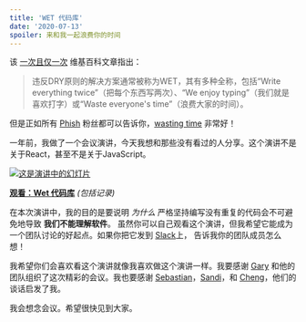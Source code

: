 ```yaml
---
title: 'WET 代码库'
date: '2020-07-13'
spoiler: 来和我一起浪费你的时间
---
```


该 [一次且仅一次](https://zh.wikipedia.org/wiki/%E4%B8%80%E6%AC%A1%E4%B8%94%E4%BB%85%E4%B8%80%E6%AC%A1) 维基百科文章指出：

>违反DRY原则的解决方案通常被称为WET，其有多种全称，包括“Write everything twice”（把每个东西写两次）、“We enjoy typing”（我们就是喜欢打字）或“Waste everyone's time”（浪费大家的时间）。

但是正如所有 [Phish](https://zh.wikipedia.org/wiki/Phish) 粉丝都可以告诉你，[wasting time](https://www.youtube.com/watch?v=Zg2tVuXXkpk) 非常好！

一年前，我做了一个会议演讲，今天我想和那些没有看过的人分享。这个演讲不是关于React，甚至不是关于JavaScript。

<a target="_blank" href="https://www.deconstructconf.com/2019/dan-abramov-the-wet-codebase">![这是演讲中的幻灯片](./wet_codebase.png)</a>

**[观看：Wet 代码库](https://www.deconstructconf.com/2019/dan-abramov-the-wet-codebase)** *(包括记录)*

在本次演讲中，我的目的是要说明 *为什么* 严格坚持编写没有重复的代码会不可避免地导致 **我们不能理解软件**。 虽然你可以自己观看这个演讲，但我希望它能成为一个团队讨论的好起点。如果你把它发到 [Slack](https://zh.wikipedia.org/zh-tw/Slack_(%E8%BB%9F%E9%AB%94))上， 告诉我你的团队成员怎么想！

我希望你们会喜欢看这个演讲就像我喜欢做这个演讲一样。我要感谢 [Gary](https://twitter.com/garybernhardt/) 和他的团队组织了这次精彩的会议。我也要感谢 [Sebastian](https://twitter.com/sebmarkbage)，[Sandi](https://twitter.com/sandimetz)，和 [Cheng](https://twitter.com/_chenglou)，他们的谈话启发了我。

我会想念会议。希望很快见到大家。
